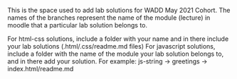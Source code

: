 This is the space used to add lab solutions for WADD May 2021 Cohort.
The names of the branches represent the name of the module (lecture)
in moodle that a particular lab solution belongs to.

For html-css solutions, include a folder with your name and in there include your lab solutions (.html/.css/readme.md files)
For javascript solutions, include a folder with the name of the module your lab solution belongs to, and in there add your solution.
For example: js-string -> greetings -> index.html/readme.md

